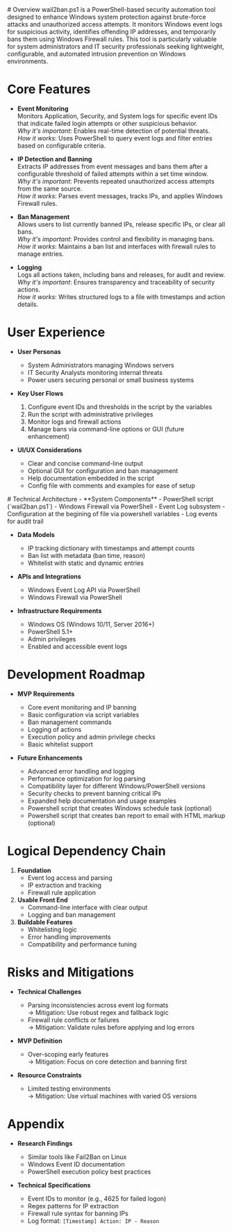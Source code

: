 <context>
# Overview  
wail2ban.ps1 is a PowerShell-based security automation tool designed to enhance Windows system protection against brute-force attacks and unauthorized access attempts. It monitors Windows event logs for suspicious activity, identifies offending IP addresses, and temporarily bans them using Windows Firewall rules. This tool is particularly valuable for system administrators and IT security professionals seeking lightweight, configurable, and automated intrusion prevention on Windows environments.

# Core Features  
- **Event Monitoring**  
  Monitors Application, Security, and System logs for specific event IDs that indicate failed login attempts or other suspicious behavior.  
  _Why it's important_: Enables real-time detection of potential threats.  
  _How it works_: Uses PowerShell to query event logs and filter entries based on configurable criteria.

- **IP Detection and Banning**  
  Extracts IP addresses from event messages and bans them after a configurable threshold of failed attempts within a set time window.  
  _Why it's important_: Prevents repeated unauthorized access attempts from the same source.  
  _How it works_: Parses event messages, tracks IPs, and applies Windows Firewall rules.

- **Ban Management**  
  Allows users to list currently banned IPs, release specific IPs, or clear all bans.  
  _Why it's important_: Provides control and flexibility in managing bans.  
  _How it works_: Maintains a ban list and interfaces with firewall rules to manage entries.

- **Logging**  
  Logs all actions taken, including bans and releases, for audit and review.  
  _Why it's important_: Ensures transparency and traceability of security actions.  
  _How it works_: Writes structured logs to a file with timestamps and action details.

# User Experience  
- **User Personas**  
  - System Administrators managing Windows servers  
  - IT Security Analysts monitoring internal threats  
  - Power users securing personal or small business systems

- **Key User Flows**  
  1. Configure event IDs and thresholds in the script by the variables
  2. Run the script with administrative privileges  
  3. Monitor logs and firewall actions  
  4. Manage bans via command-line options or GUI (future enhancement)

- **UI/UX Considerations**  
  - Clear and concise command-line output  
  - Optional GUI for configuration and ban management  
  - Help documentation embedded in the script  
  - Config file with comments and examples for ease of setup
</context>

<PRD>
# Technical Architecture  
- **System Components**  
  - PowerShell script (`wail2ban.ps1`)  
  - Windows Firewall via PowerShell  
  - Event Log subsystem  
  - Configuration at the begining of file via powershell variables
  - Log events for audit trail

- **Data Models**  
  - IP tracking dictionary with timestamps and attempt counts  
  - Ban list with metadata (ban time, reason)  
  - Whitelist with static and dynamic entries

- **APIs and Integrations**  
  - Windows Event Log API via PowerShell  
  - Windows Firewall via PowerShell  

- **Infrastructure Requirements**  
  - Windows OS (Windows 10/11, Server 2016+)  
  - PowerShell 5.1+  
  - Admin privileges  
  - Enabled and accessible event logs  

# Development Roadmap  
- **MVP Requirements**  
  - Core event monitoring and IP banning  
  - Basic configuration via script variables  
  - Ban management commands  
  - Logging of actions  
  - Execution policy and admin privilege checks  
  - Basic whitelist support

- **Future Enhancements**  
  - Advanced error handling and logging  
  - Performance optimization for log parsing  
  - Compatibility layer for different Windows/PowerShell versions  
  - Security checks to prevent banning critical IPs  
  - Expanded help documentation and usage examples
  - Powershell script that creates Windows schedule task (optional)
  - Powershell script that creates ban report to email with HTML markup (optional)

# Logical Dependency Chain  
1. **Foundation**  
   - Event log access and parsing  
   - IP extraction and tracking  
   - Firewall rule application  
2. **Usable Front End**  
   - Command-line interface with clear output  
   - Logging and ban management  
3. **Buildable Features**  
   - Whitelisting logic  
   - Error handling improvements  
   - Compatibility and performance tuning

# Risks and Mitigations  
- **Technical Challenges**  
  - Parsing inconsistencies across event log formats  
    → Mitigation: Use robust regex and fallback logic  
  - Firewall rule conflicts or failures  
    → Mitigation: Validate rules before applying and log errors

- **MVP Definition**  
  - Over-scoping early features  
    → Mitigation: Focus on core detection and banning first

- **Resource Constraints**  
  - Limited testing environments  
    → Mitigation: Use virtual machines with varied OS versions

# Appendix  
- **Research Findings**  
  - Similar tools like Fail2Ban on Linux  
  - Windows Event ID documentation  
  - PowerShell execution policy best practices

- **Technical Specifications**  
  - Event IDs to monitor (e.g., 4625 for failed logon)  
  - Regex patterns for IP extraction  
  - Firewall rule syntax for banning IPs  
  - Log format: `[Timestamp] Action: IP - Reason`
</PRD>
